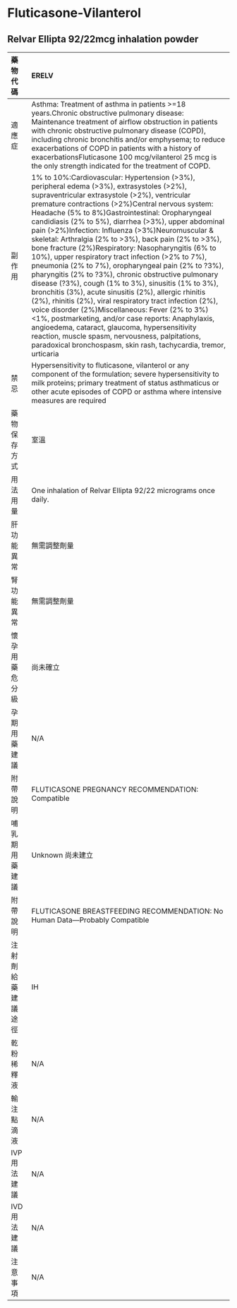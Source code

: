 # Fluticasone-Vilanterol

## Relvar Ellipta 92/22mcg inhalation powder

| 藥物代碼 | ERELV |
| :--- | :--- |
| 適應症 | Asthma: Treatment of asthma in patients &gt;=18 years.Chronic obstructive pulmonary disease: Maintenance treatment of airflow obstruction in patients with chronic obstructive pulmonary disease \(COPD\), including chronic bronchitis and/or emphysema; to reduce exacerbations of COPD in patients with a history of exacerbationsFluticasone 100 mcg/vilanterol 25 mcg is the only strength indicated for the treatment of COPD. |
| 副作用 | 1% to 10%:Cardiovascular: Hypertension \(&gt;3%\), peripheral edema \(&gt;3%\), extrasystoles \(&gt;2%\), supraventricular extrasystole \(&gt;2%\), ventricular premature contractions \(&gt;2%\)Central nervous system: Headache \(5% to 8%\)Gastrointestinal: Oropharyngeal candidiasis \(2% to 5%\), diarrhea \(&gt;3%\), upper abdominal pain \(&gt;2%\)Infection: Influenza \(&gt;3%\)Neuromuscular & skeletal: Arthralgia \(2% to &gt;3%\), back pain \(2% to &gt;3%\), bone fracture \(2%\)Respiratory: Nasopharyngitis \(6% to 10%\), upper respiratory tract infection \(&gt;2% to 7%\), pneumonia \(2% to 7%\), oropharyngeal pain \(2% to ?3%\), pharyngitis \(2% to ?3%\), chronic obstructive pulmonary disease \(?3%\), cough \(1% to 3%\), sinusitis \(1% to 3%\), bronchitis \(3%\), acute sinusitis \(2%\), allergic rhinitis \(2%\), rhinitis \(2%\), viral respiratory tract infection \(2%\), voice disorder \(2%\)Miscellaneous: Fever \(2% to 3%\)&lt;1%, postmarketing, and/or case reports: Anaphylaxis, angioedema, cataract, glaucoma, hypersensitivity reaction, muscle spasm, nervousness, palpitations, paradoxical bronchospasm, skin rash, tachycardia, tremor, urticaria |
| 禁忌 | Hypersensitivity to fluticasone, vilanterol or any component of the formulation; severe hypersensitivity to milk proteins; primary treatment of status asthmaticus or other acute episodes of COPD or asthma where intensive measures are required |
| 藥物保存方式 | 室溫 |
| 用法用量 | One inhalation of Relvar Ellipta 92/22 micrograms once daily. |
| 肝功能異常 | 無需調整劑量 |
| 腎功能異常 | 無需調整劑量 |
| 懷孕用藥危分級 | 尚未確立 |
| 孕期用藥建議 | N/A |
| 附帶說明 | FLUTICASONE PREGNANCY RECOMMENDATION: Compatible |
| 哺乳期用藥建議 | Unknown 尚未建立 |
| 附帶說明 | FLUTICASONE BREASTFEEDING RECOMMENDATION: No Human Data—Probably Compatible |
| 注射劑給藥建議途徑 | IH |
| 乾粉稀釋液 | N/A |
| 輸注點滴液 | N/A |
| IVP 用法建議 | N/A |
| IVD 用法建議 | N/A |
| 注意事項 | N/A |

